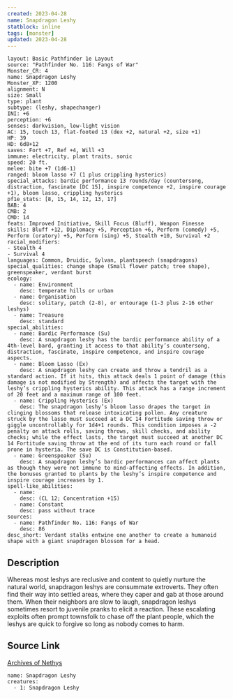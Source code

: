 ```yaml
---
created: 2023-04-28
name: Snapdragon Leshy
statblock: inline
tags: [monster]
updated: 2023-04-28
---
```

```statblock
layout: Basic Pathfinder 1e Layout
source: "Pathfinder No. 116: Fangs of War"
Monster_CR: 4
name: Snapdragon Leshy
Monster_XP: 1200
alignment: N
size: Small
type: plant
subtype: (leshy, shapechanger)
INI: +6
perception: +6
senses: darkvision, low-light vision
AC: 15, touch 13, flat-footed 13 (dex +2, natural +2, size +1)
HP: 39
HD: 6d8+12
saves: Fort +7, Ref +4, Will +3
immune: electricity, plant traits, sonic
speed: 20 ft.
melee: bite +7 (1d6-1)
ranged: bloom lasso +7 (1 plus crippling hysterics)
special_attacks: bardic performance 13 rounds/day (countersong, distraction, fascinate [DC 15], inspire competence +2, inspire courage +1), bloom lasso, crippling hysterics
pf1e_stats: [8, 15, 14, 12, 13, 17]
BAB: 4
CMB: 2
CMD: 14
feats: Improved Initiative, Skill Focus (Bluff), Weapon Finesse
skills: Bluff +12, Diplomacy +5, Perception +6, Perform (comedy) +5, Perform (oratory) +5, Perform (sing) +5, Stealth +10, Survival +2
racial_modifiers:
- Stealth 4
- Survival 4
languages: Common, Druidic, Sylvan, plantspeech (snapdragons)
special_qualities: change shape (Small flower patch; tree shape), greenspeaker, verdant burst
ecology:
  - name: Environment
    desc: temperate hills or urban
  - name: Organisation
    desc: solitary, patch (2-8), or entourage (1-3 plus 2-16 other leshys)
  - name: Treasure
    desc: standard
special_abilities:
  - name: Bardic Performance (Su)
    desc: A snapdragon leshy has the bardic performance ability of a 4th-level bard, granting it access to that ability’s countersong, distraction, fascinate, inspire competence, and inspire courage aspects.
  - name: Bloom Lasso (Ex)
    desc: A snapdragon leshy can create and throw a tendril as a standard action. If it hits, this attack deals 1 point of damage (this damage is not modified by Strength) and affects the target with the leshy’s crippling hysterics ability. This attack has a range increment of 20 feet and a maximum range of 100 feet.
  - name: Crippling Hysterics (Ex)
    desc: The snapdragon leshy’s bloom lasso drapes the target in clinging blossoms that release intoxicating pollen. Any creature struck by the lasso must succeed at a DC 14 Fortitude saving throw or giggle uncontrollably for 1d4+1 rounds. This condition imposes a -2 penalty on attack rolls, saving throws, skill checks, and ability checks; while the effect lasts, the target must succeed at another DC 14 Fortitude saving throw at the end of its turn each round or fall prone in hysteria. The save DC is Constitution-based.
  - name: Greenspeaker (Su)
    desc: A snapdragon leshy’s bardic performances can affect plants as though they were not immune to mind-affecting effects. In addition, the bonuses granted to plants by the leshy’s inspire competence and inspire courage increases by 1.
spell-like_abilities:
  - name:
    desc: (CL 12; Concentration +15)
  - name: Constant
    desc: pass without trace
sources:
  - name: Pathfinder No. 116: Fangs of War
    desc: 86
desc_short: Verdant stalks entwine one another to create a humanoid shape with a giant snapdragon blossom for a head.
```
## Description
Whereas most leshys are reclusive and content to quietly nurture the natural world, snapdragon leshys are consummate extroverts. They often find their way into settled areas, where they caper and gab at those around them. When their neighbors are slow to laugh, snapdragon leshys sometimes resort to juvenile pranks to elicit a reaction. These escalating exploits often prompt townsfolk to chase off the plant people, which the leshys are quick to forgive so long as nobody comes to harm.
## Source Link
[Archives of Nethys](https://aonprd.com/MonsterDisplay.aspx?ItemName=Snapdragon%20Leshy)
```encounter-table
name: Snapdragon Leshy
creatures:
  - 1: Snapdragon Leshy
```
